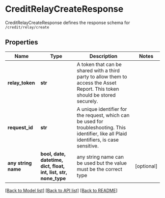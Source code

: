 # CreditRelayCreateResponse

CreditRelayCreateResponse defines the response schema for `/credit/relay/create`

## Properties
Name | Type | Description | Notes
------------ | ------------- | ------------- | -------------
**relay_token** | **str** | A token that can be shared with a third party to allow them to access the Asset Report. This token should be stored securely. | 
**request_id** | **str** | A unique identifier for the request, which can be used for troubleshooting. This identifier, like all Plaid identifiers, is case sensitive. | 
**any string name** | **bool, date, datetime, dict, float, int, list, str, none_type** | any string name can be used but the value must be the correct type | [optional]

[[Back to Model list]](../README.md#documentation-for-models) [[Back to API list]](../README.md#documentation-for-api-endpoints) [[Back to README]](../README.md)


